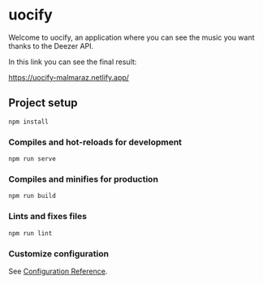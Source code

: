 # uocify

Welcome to uocify, an application where you can see the music you want thanks to the Deezer API.

In this link you can see the final result:

https://uocify-malmaraz.netlify.app/

## Project setup
```
npm install
```

### Compiles and hot-reloads for development
```
npm run serve
```

### Compiles and minifies for production
```
npm run build
```

### Lints and fixes files
```
npm run lint
```

### Customize configuration
See [Configuration Reference](https://cli.vuejs.org/config/).
